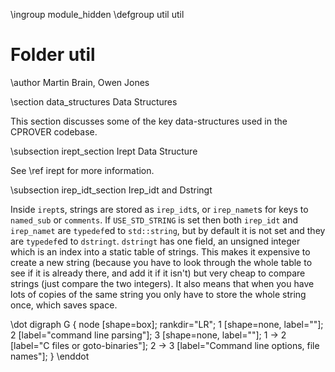 \ingroup module_hidden
\defgroup util util

# Folder util

\author Martin Brain, Owen Jones

\section data_structures Data Structures

This section discusses some of the key data-structures used in the
CPROVER codebase.

\subsection irept_section Irept Data Structure

See \ref irept for more information.

\subsection irep_idt_section Irep_idt and Dstringt

Inside `irept`s, strings are stored as `irep_idt`s, or `irep_namet`s for
keys to `named_sub` or `comments`. If `USE_STD_STRING` is set then both 
`irep_idt` and `irep_namet` are `typedef`ed to `std::string`, but by default 
it is not set and they are `typedef`ed to `dstringt`. `dstringt` has one 
field, an unsigned integer which is an index into a static table of strings. 
This makes it expensive to create a new string (because you have to look 
through the whole table to see if it is already there, and add it if it 
isn't) but very cheap to compare strings (just compare the two integers). It 
also means that when you have lots of copies of the same string you only have
to store the whole string once, which saves space.

\dot
digraph G {
  node [shape=box];
  rankdir="LR";
  1 [shape=none, label=""];
  2 [label="command line parsing"];
  3 [shape=none, label=""];
  1 -> 2 [label="C files or goto-binaries"];
  2 -> 3 [label="Command line options, file names"];
}
\enddot
